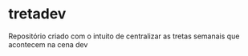 # tretadev
Repositório criado com o intuito de centralizar as tretas semanais que acontecem na cena dev
